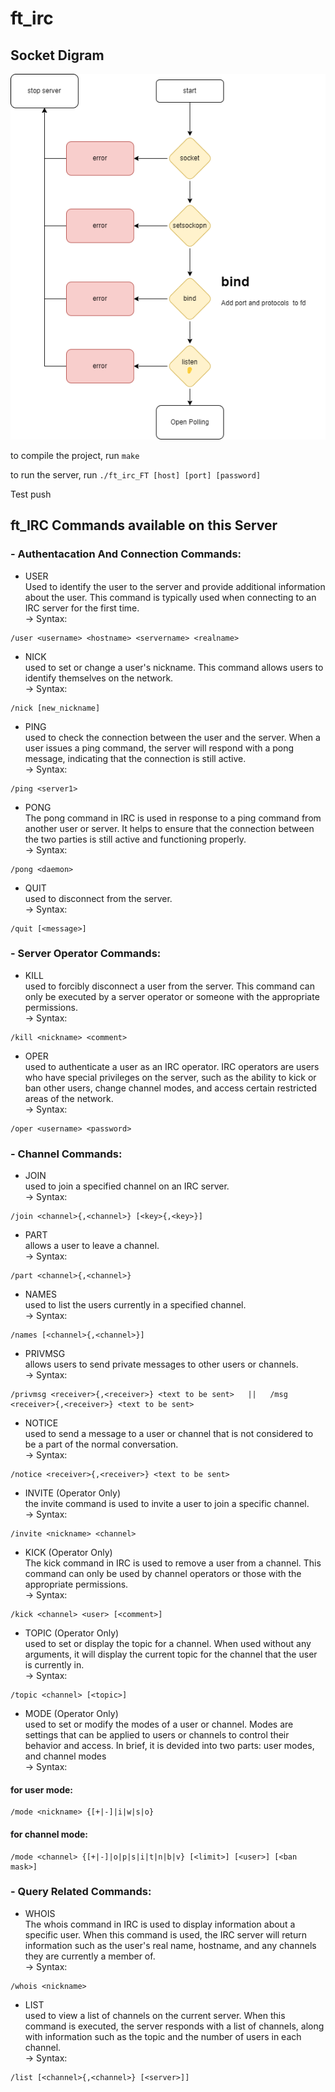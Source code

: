 # ft_irc

## Socket Digram
![Socket Digram](./assets/open_socket.png)

to compile the project, run `make`

to run the server, run `./ft_irc_FT [host] [port] [password]`





Test push 

## ft_IRC Commands available on this Server
### - Authentacation And Connection Commands:
- USER</br>
Used to identify the user to the server and provide additional information about the user. This command is typically used when connecting to an IRC server for the first time. </br>
-> Syntax:
```
/user <username> <hostname> <servername> <realname>
```
- NICK</br>
used to set or change a user's nickname. This command allows users to identify themselves on the network.</br>
-> Syntax:
```
/nick [new_nickname]
```
- PING</br>
used to check the connection between the user and the server. When a user issues a ping command, the server will respond with a pong message, indicating that the connection is still active.</br>
-> Syntax:
```
/ping <server1>
```
- PONG</br>
The pong command in IRC is used in response to a ping command from another user or server. It helps to ensure that the connection between the two parties is still active and functioning properly.</br>
-> Syntax:
```
/pong <daemon>
```
- QUIT</br>
used to disconnect from the server.</br>
-> Syntax:
```
/quit [<message>]
```
### - Server Operator Commands:
- KILL</br>
used to forcibly disconnect a user from the server. This command can only be executed by a server operator or someone with the appropriate permissions.</br>
-> Syntax:
```
/kill <nickname> <comment>
```
- OPER</br>
used to authenticate a user as an IRC operator. IRC operators are users who have special privileges on the server, such as the ability to kick or ban other users, change channel modes, and access certain restricted areas of the network.</br>
-> Syntax:
```
/oper <username> <password>
```
### - Channel Commands:
- JOIN</br>
used to join a specified channel on an IRC server.</br>
-> Syntax:
```
/join <channel>{,<channel>} [<key>{,<key>}]
```
- PART</br>
allows a user to leave a channel.</br>
-> Syntax:
```
/part <channel>{,<channel>}
```
- NAMES</br>
used to list the users currently in a specified channel.</br>
-> Syntax:
```
/names [<channel>{,<channel>}]
```
- PRIVMSG</br>
allows users to send private messages to other users or channels.</br>
-> Syntax:
```
/privmsg <receiver>{,<receiver>} <text to be sent>   ||   /msg <receiver>{,<receiver>} <text to be sent>
```
- NOTICE</br>
used to send a message to a user or channel that is not considered to be a part of the normal conversation.</br>
-> Syntax:
```
/notice <receiver>{,<receiver>} <text to be sent>
```
- INVITE (Operator Only)</br>
the invite command is used to invite a user to join a specific channel.</br>
-> Syntax:
```
/invite <nickname> <channel>
```
- KICK (Operator Only)</br>
The kick command in IRC is used to remove a user from a channel. This command can only be used by channel operators or those with the appropriate permissions.</br>
-> Syntax:
```
/kick <channel> <user> [<comment>]
```
- TOPIC (Operator Only)</br>
used to set or display the topic for a channel. When used without any arguments, it will display the current topic for the channel that the user is currently in.</br>
-> Syntax:
```
/topic <channel> [<topic>]
```
- MODE (Operator Only)</br>
used to set or modify the modes of a user or channel. Modes are settings that can be applied to users or channels to control their behavior and access. In brief, it is devided into two parts: user modes, and channel modes</br>
-> Syntax:
#### for user mode:
```
/mode <nickname> {[+|-]|i|w|s|o}
```
#### for channel mode:
```
/mode <channel> {[+|-]|o|p|s|i|t|n|b|v} [<limit>] [<user>] [<ban mask>]
```
### - Query Related Commands:
- WHOIS</br>
The whois command in IRC is used to display information about a specific user. When this command is used, the IRC server will return information such as the user's real name, hostname, and any channels they are currently a member of.</br>
-> Syntax:
```
/whois <nickname>
```
- LIST</br>
used to view a list of channels on the current server. When this command is executed, the server responds with a list of channels, along with information such as the topic and the number of users in each channel.</br>
-> Syntax:
```
/list [<channel>{,<channel>} [<server>]]
```
